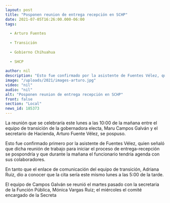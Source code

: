 ```yaml
---
layout: post
title: "Posponen reunion de entrega recepción en SCHP"
date: 2021-07-05T16:26:00.000-06:00
tags:
  
  - Arturo Fuentes
  
  - Transición
  
  - Gobierno Chihuahua
  
  - SHCP
  
author: nil
description: "Esto fue confirmado por la asistente de Fuentes Vélez, quien señaló que dicha reunión de trabajo para iniciar el proceso de entrega-recepción se pospondría probablemente para la tarde de hoy"
image: "/uploads/2021/images-arturo.jpg"
video: "nil"
audio: "nil"
alt: "Posponen reunion de entrega recepción en SCHP"
front: false
section: "Local"
news_id: 185373
---
```


La reunión que se celebraría este lunes a las 10:00 de la mañana entre el equipo de transición de la gobernadora electa, Maru Campos Galván y el secretario de Hacienda, Arturo Fuente Vélez, se pospuso.

Esto fue confirmado primero por la asistente de Fuentes Vélez, quien señaló que dicha reunión de trabajo para iniciar el proceso de entrega-recepción se pospondría y que durante la mañana el funcionario tendría agenda con sus colaboradores.

En tanto que el enlace de comunicación del equipo de transición, Adriana Ruiz, dio a conocer que la cita sería este mismo lunes a las 5:00 de la tarde.

El equipo de Campos Galván se reunió el martes pasado con la secretaria de la Función Pública, Mónica Vargas Ruiz; el miércoles el comité encargado de la Secreta